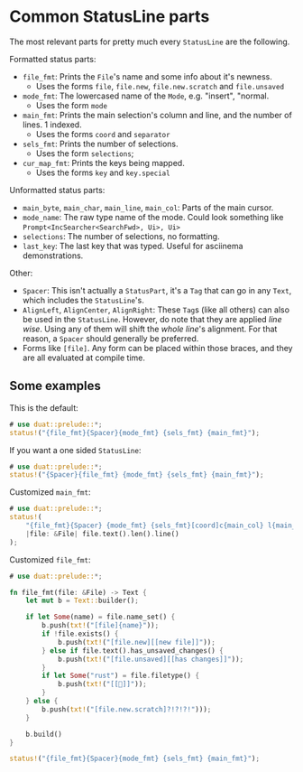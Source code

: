 # Common StatusLine parts

The most relevant parts for pretty much every `StatusLine` are the following.

Formatted status parts:

- `file_fmt`: Prints the `File`'s name and some info about it's newness.
  - Uses the forms `file`, `file.new`, `file.new.scratch` and `file.unsaved` 
- `mode_fmt`: The lowercased name of the `Mode`, e.g. "insert", "normal.
  - Uses the form `mode`
- `main_fmt`: Prints the main selection's column and line, and the number of 
  lines. 1 indexed.
  - Uses the forms `coord` and `separator`
- `sels_fmt`: Prints the number of selections.
  - Uses the form `selections`;
- `cur_map_fmt`: Prints the keys being mapped.
  - Uses the forms `key` and `key.special`

Unformatted status parts:

- `main_byte`, `main_char`, `main_line`, `main_col`: Parts of the main cursor.
- `mode_name`: The raw type name of the mode. Could look something like 
  `Prompt<IncSearcher<SearchFwd>, Ui>, Ui>`
- `selections`: The number of selections, no formatting.
- `last_key`: The last key that was typed. Useful for asciinema demonstrations. 

Other:

- `Spacer`: This isn't actually a `StatusPart`, it's a `Tag` that can go in any 
  `Text`, which includes the `StatusLine`'s.
- `AlignLeft`, `AlignCenter`, `AlignRight`: These `Tag`s (like all others) can 
  also be used in the `StatusLine`. However, do note that they are applied 
  _line wise_. Using any of them will shift the _whole line_'s alignment. For 
  that reason, a `Spacer` should generally be preferred.
- Forms like `[file]`. Any form can be placed within those braces, and they are 
  all evaluated at compile time.

## Some examples

This is the default:

```rust
# use duat::prelude::*;
status!("{file_fmt}{Spacer}{mode_fmt} {sels_fmt} {main_fmt}");
```

If you want a one sided `StatusLine`:

```rust
# use duat::prelude::*;
status!("{Spacer}{file_fmt} {mode_fmt} {sels_fmt} {main_fmt}");
```

Customized `main_fmt`:

```rust
# use duat::prelude::*;
status!(
    "{file_fmt}{Spacer} {mode_fmt} {sels_fmt}[coord]c{main_col} l{main_line}[separator]|[coord]{}",
    |file: &File| file.text().len().line()
);
```

Customized `file_fmt`:

```rust
# use duat::prelude::*;

fn file_fmt(file: &File) -> Text {
    let mut b = Text::builder();

    if let Some(name) = file.name_set() {
        b.push(txt!("[file]{name}"));
        if !file.exists() {
            b.push(txt!("[file.new][[new file]]"));
        } else if file.text().has_unsaved_changes() {
            b.push(txt!("[file.unsaved][[has changes]]"));
        }
        if let Some("rust") = file.filetype() {
            b.push(txt!("[[🦀]]"));
        }
    } else {
        b.push(txt!("[file.new.scratch]?!?!?!")));
    }

    b.build()
}

status!("{file_fmt}{Spacer}{mode_fmt} {sels_fmt} {main_fmt}");
```
